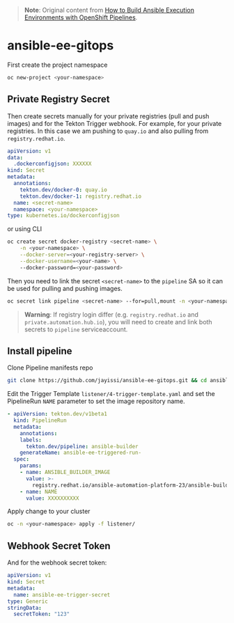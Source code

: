> **Note**: 
> Original content from [How to Build Ansible Execution Environments with OpenShift Pipelines](https://cloud.redhat.com/blog/how-to-build-ansible-execution-environments-with-openshift-pipelines).

# ansible-ee-gitops

First create the project namespace

```bash
oc new-project <your-namespace>
```

## Private Registry Secret

Then create secrets manually for your private registries (pull and push images) and for the Tekton Trigger webhook.
For example, for your private registries. In this case we am pushing to `quay.io` and also pulling from `registry.redhat.io`.

```yaml
apiVersion: v1
data:
  .dockerconfigjson: XXXXXX
kind: Secret
metadata:
  annotations:
    tekton.dev/docker-0: quay.io
    tekton.dev/docker-1: registry.redhat.io
  name: <secret-name>
  namespace: <your-namespace>
type: kubernetes.io/dockerconfigjson
```
or using CLI

```bash
oc create secret docker-registry <secret-name> \
    -n <your-namespace> \
    --docker-server=<your-registry-server> \
    --docker-username=<your-name> \ 
    --docker-password=<your-password>
```

Then you need to link the secret `<secret-name>` to the `pipeline` SA so it can be used for pulling and pushing images.
```bash
oc secret link pipeline <secret-name> --for=pull,mount -n <your-namespace>
```

> **Warning**: 
> If registry login differ (e.g. `registry.redhat.io` and `private.automation.hub.io`),
> you will need to create and link both secrets to `pipeline` serviceaccount.

## Install pipeline

Clone Pipeline manifests repo
```bash
git clone https://github.com/jayissi/ansible-ee-gitops.git && cd ansible-ee-gitops
```

Edit the Trigger Template `listener/4-trigger-template.yaml` and set the PipelineRun `NAME` parameter to set the image repository name.
```yaml
- apiVersion: tekton.dev/v1beta1
  kind: PipelineRun
  metadata:
    annotations:
    labels:
      tekton.dev/pipeline: ansible-builder
    generateName: ansible-ee-triggered-run-
  spec:
    params:
    - name: ANSIBLE_BUILDER_IMAGE
      value: >-
        registry.redhat.io/ansible-automation-platform-23/ansible-builder-rhel8:latest
    - name: NAME
      value: XXXXXXXXXX
```

Apply change to your cluster
```bash
oc -n <your-namespace> apply -f listener/
```

## Webhook Secret Token

And for the webhook secret token:
```yaml
apiVersion: v1
kind: Secret
metadata:
  name: ansible-ee-trigger-secret
type: Generic
stringData:
  secretToken: "123"
```
